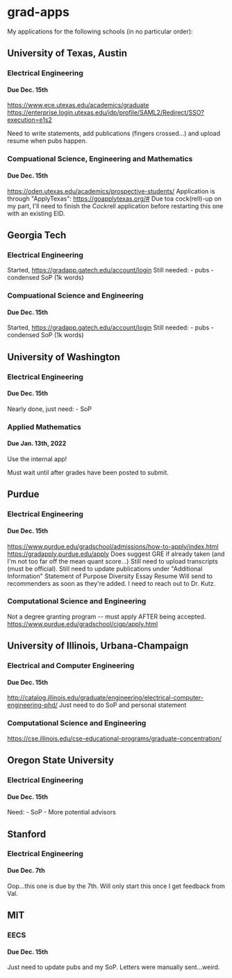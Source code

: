 # grad-apps
My applications for the following schools (in no particular order):

## University of Texas, Austin
### Electrical Engineering
#### Due Dec. 15th
https://www.ece.utexas.edu/academics/graduate
https://enterprise.login.utexas.edu/idp/profile/SAML2/Redirect/SSO?execution=e1s2

Need to write statements, add publications (fingers crossed...) and upload
resume when pubs happen.

### Compuational Science, Engineering and Mathematics
#### Due Dec. 15th
https://oden.utexas.edu/academics/prospective-students/
Application is through "ApplyTexas": https://goapplytexas.org/#
Due toa cock(rell)-up on my part, I'll need to finish the Cockrell application
before restarting this one with an existing EID.


## Georgia Tech
### Electrical Engineering
Started, https://gradapp.gatech.edu/account/login
Still needed:
    - pubs
    - condensed SoP (1k words)


### Compuational Science and Engineering
#### Due Dec. 15th
Started, https://gradapp.gatech.edu/account/login
Still needed:
    - pubs
    - condensed SoP (1k words)

## University of Washington
### Electrical Engineering
#### Due Dec. 15th
Nearly done, just need:
    - SoP

### Applied Mathematics
#### Due Jan. 13th, 2022
Use the internal app!

Must wait until after grades have been posted to submit.

## Purdue
### Electrical Engineering
#### Due Dec. 15th
https://www.purdue.edu/gradschool/admissions/how-to-apply/index.html
https://gradapply.purdue.edu/apply
Does suggest GRE if already taken (and I'm not too far off the mean quant score...)
Still need to upload transcripts (must be official).
Still need to update publications under "Additional Information"
Statement of Purpose
Diversity Essay
Resume
Will send to recommenders as soon as they're added. I need to reach out to Dr. Kutz.

### Computational Science and Engineering
Not a degree granting program -- must apply AFTER being accepted.
https://www.purdue.edu/gradschool/cigp/apply.html

## University of Illinois, Urbana-Champaign
### Electrical and Computer Engineering
#### Due Dec. 15th
http://catalog.illinois.edu/graduate/engineering/electrical-computer-engineering-phd/
Just need to do SoP and personal statement

### Computational Science and Engineering
https://cse.illinois.edu/cse-educational-programs/graduate-concentration/

## Oregon State University
### Electrical Engineering
#### Due Dec. 15th
Need:
    - SoP
    - More potential advisors

## Stanford
### Electrical Engineering
#### Due Dec. 7th
Oop...this one is due by the 7th. Will only start this once I get feedback from Val.

## MIT
### EECS
#### Due Dec. 15th
Just need to update pubs and my SoP. Letters were manually sent...weird.